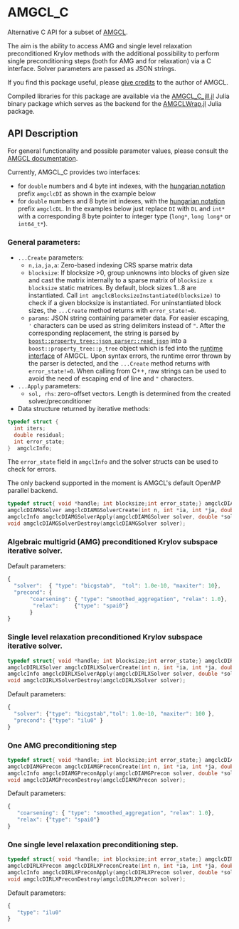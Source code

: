 AMGCL_C
========

Alternative C API for a subset of [AMGCL](https://github.com/ddemidov/amgcl).

The aim is the ability to access AMG and single level relaxation preconditioned Krylov methods with the additional possibility to perform single preconditioning steps (both for AMG and for relaxation) via a C interface. Solver parameters are passed as JSON strings.

If you find this package useful, please  [give credits](https://github.com/ddemidov/amgcl?tab=readme-ov-file#referencing) to the author of AMGCL.

Compiled libraries for this package are available via the [AMGCL_C_jll.jl](https://github.com/JuliaBinaryWrappers/AMGCL_C_jll.jl) Julia  binary package which serves as the backend for the [AMGCLWrap.jl](https://github.com/j-fu/AMGCLWrap.jl) Julia package.


## API Description

For general functionality and possible parameter values, please consult the [AMGCL documentation](https://amgcl.readthedocs.io/en/latest/components.html).

Currently, AMGCL_C provides two interfaces:
- for `double` numbers and 4 byte int indexes, with the [hungarian notation](https://en.wikipedia.org/wiki/Hungarian_notation) prefix `amgclcDI` as shown in the example below
- for `double` numbers and 8 byte int indexes, with the [hungarian notation](https://en.wikipedia.org/wiki/Hungarian_notation) prefix `amgclcDL`.
  In the examples below just replace `DI` with `DL` and `int*` with a corresponding 8 byte pointer to integer type (`long*`,  `long long*` or `int64_t*`).
  
### General parameters:
  - `...Create` parameters:
     -  `n,ia,ja,a`: Zero-based indexing CRS sparse matrix data
     -  `blocksize`: If blocksize >0, group unknowns into blocks of given size and cast the matrix internally to a sparse matrix of `blocksize x blocksize` static matrices. By default, block sizes 1...8 are instantiated. Call `int amgclcBlocksizeInstantiated(blocksize)` to check if a given blocksize is instantiated. For uninstantiated block sizes, the `...Create` method returns with `error_state!=0`.
     -  `params`: JSON string containing parameter data. For easier escaping, `'` characters can be used as string delimiters instead of `"`. After the corresponding replacement, the string is parsed  by    [`boost::property_tree::json_parser::read_json`](https://www.boost.org/doc/libs/release/libs/property_tree/) into
a `boost::property_tree::p_tree` object which is fed into the [runtime interface](https://amgcl.readthedocs.io/en/latest/design.html?highlight=runtime#runtime-interface) of AMGCL.  Upon syntax errors, the runtime error thrown by the parser is detected, and the `...Create` method returns with `error_state!=0`. When calling from C++, raw strings can be used to avoid the need of escaping end of line and `"` characters.
  - `...Apply` parameters:
     - `sol, rhs`: zero-offset vectors. Length is determined from the created solver/preconditioner
  -  Data structure returned by iterative methods:
```c
typedef struct {
  int iters;
  double residual;
  int error_state;
}  amgclcInfo;
```

The `error_state` field in `amgclInfo` and the solver structs can be used to check for errors.

The only backend supported in the moment is AMGCL's default OpenMP parallel backend.

```c
typedef struct{ void *handle; int blocksize;int error_state;} amgclcDIAMGSolver;
amgclcDIAMGSolver amgclcDIAMGSolverCreate(int n, int *ia, int *ja, double *a, int blocksize, char *params);
amgclcInfo amgclcDIAMGSolverApply(amgclcDIAMGSolver solver, double *sol, double *rhs);
void amgclcDIAMGSolverDestroy(amgclcDIAMGSolver solver);
```

### Algebraic multigrid (AMG) preconditioned Krylov subspace iterative solver.

Default parameters:
```javascript
{
  "solver":  { "type": "bicgstab",  "tol": 1.0e-10, "maxiter": 10},
  "precond": {
       "coarsening": { "type": "smoothed_aggregation", "relax": 1.0},
        "relax":     {"type": "spai0"}
       }
}
```



### Single level relaxation preconditioned Krylov subspace iterative solver.

```c
typedef struct{ void *handle; int blocksize;int error_state;} amgclcDIRLXSolver;
amgclcDIRLXSolver amgclcDIRLXSolverCreate(int n, int *ia, int *ja, double *a, int blocksize, char *params);
amgclcInfo amgclcDIRLXSolverApply(amgclcDIRLXSolver solver, double *sol, double *rhs);
void amgclcDIRLXSolverDestroy(amgclcDIRLXSolver solver);
```

Default parameters:
```javascript
{
  "solver": {"type": "bicgstab","tol": 1.0e-10, "maxiter": 100 },
  "precond": {"type": "ilu0" }
}
```


### One AMG preconditioning step

```c
typedef struct{ void *handle; int blocksize;int error_state;} amgclcDIAMGPrecon;
amgclcDIAMGPrecon amgclcDIAMGPreconCreate(int n, int *ia, int *ja, double *a, int blocksize, char *params);
amgclcInfo amgclcDIAMGPreconApply(amgclcDIAMGPrecon solver, double *sol, double *rhs);
void amgclcDIAMGPreconDestroy(amgclcDIAMGPrecon solver);
```

Default parameters:

```javascript
{
   "coarsening": { "type": "smoothed_aggregation", "relax": 1.0},
   "relax": {"type": "spai0"}
}
```

### One single level relaxation  preconditioning step.

```c
typedef struct{ void *handle; int blocksize;int error_state;} amgclcDIRLXPrecon;
amgclcDIRLXPrecon amgclcDIRLXPreconCreate(int n, int *ia, int *ja, double *a, int blocksize, char *params);
amgclcInfo amgclcDIRLXPreconApply(amgclcDIRLXPrecon solver, double *sol, double *rhs);
void amgclcDIRLXPreconDestroy(amgclcDIRLXPrecon solver);
```

Default parameters:
```javascript
{
   "type": "ilu0"
}
```

